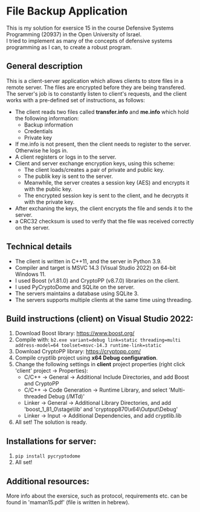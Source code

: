 # File Backup Application
This is my solution for exersice 15 in the course Defensive Systems Programming (20937) in the Open University of Israel.</br>
I tried to implement as many of the concepts of defensive systems programming as I can, to create a robust program.

## General description
This is a client-server application which allows clients to store files in a remote server. The files are encrypted before they are being transfered. </br>
The server's job is to constantly listen to client's requests, and the client works with a pre-defined set of instructions, as follows:
* The client reads two files called **transfer.info** and **me.info** which hold the following information:
  * Backup information
  * Credentials
  * Private key
* If me.info is not present, then the client needs to register to the server. Otherwise he logs in.
* A client registers or logs in to the server.
* Client and server exchange encryption keys, using this scheme:
  * The client loads/creates a pair of private and public key.
  * The publik key is sent to the server.
  * Meanwhile, the server creates a session key (AES) and encrypts it with the public key.
  * The encrypted session key is sent to the client, and he decrypts it with the private key.
* After exchaning the keys, the client encrypts the file and sends it to the server.
* a CRC32 checksum is used to verify that the file was received correctly on the server.

## Technical details
* The client is written in C++11, and the server in Python 3.9.
* Compiler and target is MSVC 14.3 (Visual Studio 2022) on 64-bit Windows 11.
* I used Boost (v1.81.0) and CryptoPP (v8.7.0) libraries on the client.
* I used PyCryptoDome and SQLite on the server.
* The servers maintains a database using SQLite 3.
* The servers supports multiple clients at the same time using threading. </br>

## Build instructions (client) on Visual Studio 2022:
1. Download Boost library: https://www.boost.org/
2. Compile with: ```b2.exe variant=debug link=static threading=multi address-model=64 toolset=msvc-14.3 runtime-link=static```
3. Download CryptoPP library: https://cryptopp.com/
4. Compile cryptlib project using **x64 Debug configuration**.
5. Change the following settings in **client** project properties (right click 'client' project -> Properties):
   * C/C++ -> General -> Additional Include Directories, and add Boost and CryptoPP
   * C/C++ -> Code Generation -> Runtime Library, and select 'Multi-threaded Debug (/MTd)'
   * Linker -> General -> Additional Library Directories, and add 'boost_1_81_0\stage\lib' and 'cryptopp870\x64\Output\Debug'
   * Linker -> Input -> Additional Dependencies, and add cryptlib.lib
6. All set! The solution is ready. </br>

## Installations for server:
1. ```pip install pycryptodome```
2. All set!

## Additional resources:
More info about the exersice, such as protocol, requirements etc. can be found in 'maman15.pdf' (file is written in hebrew).
